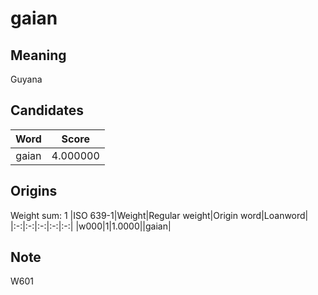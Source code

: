 # gaian

## Meaning

Guyana

## Candidates

|Word|Score|
|:-:|:-:|
|gaian|4.000000|

## Origins

Weight sum: 1
|ISO 639-1|Weight|Regular weight|Origin word|Loanword|
|:-:|:-:|:-:|:-:|:-:|
|w000|1|1.0000||gaian|

## Note

W601
